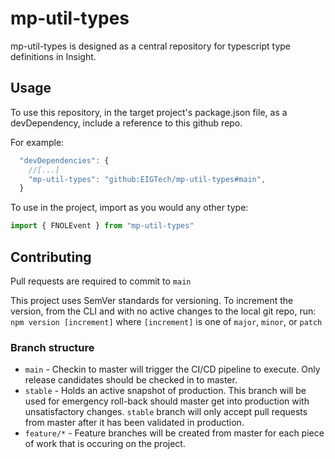 # mp-util-types
mp-util-types is designed as a central repository for typescript type definitions in Insight.

## Usage
To use this repository, in the target project's package.json file, as a devDependency, include a reference to this github repo.

For example:
```javascript
  "devDependencies": {
    //[...]
    "mp-util-types": "github:EIGTech/mp-util-types#main",
  }
```

To use in the project, import as you would any other type:
```javascript
import { FNOLEvent } from "mp-util-types"
```

## Contributing

Pull requests are required to commit to `main`

This project uses SemVer standards for versioning. To increment the version, from the CLI and with no active changes to the local git repo, run: `npm version [increment]` where `[increment]` is one of `major`, `minor`, or `patch`

### Branch structure

* `main` - Checkin to master will trigger the CI/CD pipeline to execute. Only release candidates should be checked in to master. 
* `stable` - Holds an active snapshot of production. This branch will be used for emergency roll-back should master get into production with unsatisfactory changes. `stable` branch will only accept pull requests from master after it has been validated in production.
* `feature/*` - Feature branches will be created from master for each piece of work that is occuring on the project.